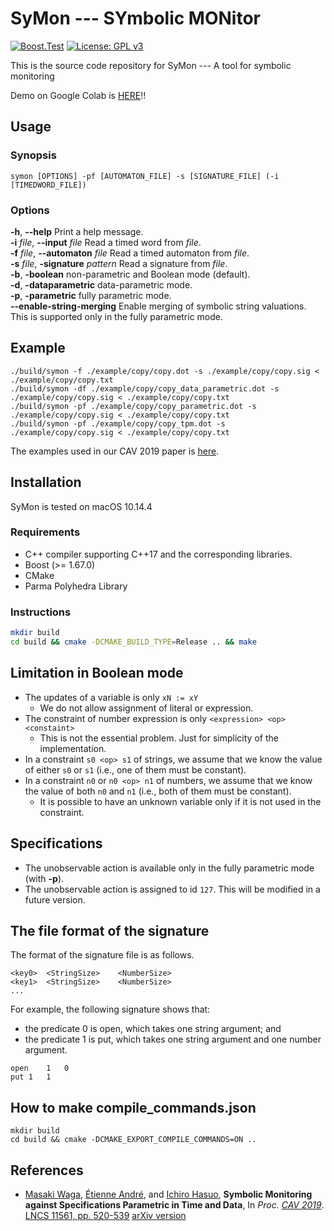 SyMon --- SYmbolic MONitor
==========================

[![Boost.Test](https://github.com/MasWag/SyMon/actions/workflows/boosttest.yml/badge.svg?branch=master)](https://github.com/MasWag/SyMon/actions/workflows/boosttest.yml)
[![License: GPL v3](https://img.shields.io/badge/License-GPLv3-blue.svg)](./LICENSE)

This is the source code repository for SyMon --- A tool for symbolic monitoring

Demo on Google Colab is [HERE](https://colab.research.google.com/drive/17WNWuA3RxCA51xkDuVfOVeuUbRqHetDz)!!

Usage
-----

### Synopsis

    symon [OPTIONS] -pf [AUTOMATON_FILE] -s [SIGNATURE_FILE] (-i [TIMEDWORD_FILE])

### Options

**-h**, **--help** Print a help message. <br />
**-i** *file*, **--input** *file* Read a timed word from *file*. <br />
**-f** *file*, **--automaton** *file* Read a timed automaton from *file*. <br />
**-s** *file*, **-signature** *pattern* Read a signature from *file*. <br />
**-b**, **-boolean** non-parametric and Boolean mode (default). <br />
**-d**, **-dataparametric** data-parametric mode. <br />
**-p**, **-parametric** fully parametric mode. <br />
**--enable-string-merging** Enable merging of symbolic string valuations. This is supported only in the fully parametric mode. <br />

Example
-------
    
    ./build/symon -f ./example/copy/copy.dot -s ./example/copy/copy.sig < ./example/copy/copy.txt
    ./build/symon -df ./example/copy/copy_data_parametric.dot -s ./example/copy/copy.sig < ./example/copy/copy.txt
    ./build/symon -pf ./example/copy/copy_parametric.dot -s ./example/copy/copy.sig < ./example/copy/copy.txt
    ./build/symon -pf ./example/copy/copy_tpm.dot -s ./example/copy/copy.sig < ./example/copy/copy.txt

The examples used in our CAV 2019 paper is [here](example/cav2019/README.md).

Installation
------------

SyMon is tested on macOS 10.14.4

### Requirements

* C++ compiler supporting C++17 and the corresponding libraries.
* Boost (>= 1.67.0)
* CMake
* Parma Polyhedra Library

### Instructions

```sh
mkdir build 
cd build && cmake -DCMAKE_BUILD_TYPE=Release .. && make
```

Limitation in Boolean mode
--------------------------

- The updates of a variable is only `xN := xY`
    - We do not allow assignment of literal or expression.
- The constraint of number expression is only `<expression> <op> <constaint>`
    - This is not the essential problem. Just for simplicity of the implementation.
- In a constraint `s0 <op> s1` of strings, we assume that we know the value of either `s0` or `s1` (i.e., one of them must be constant).
- In a constraint `n0` or `n0 <op> n1` of numbers, we assume that we know the value of both `n0` and `n1` (i.e., both of them must be constant).
    - It is possible to have an unknown variable only if it is not used in the constraint.

Specifications
--------------

- The unobservable action is available only in the fully parametric mode (with **-p**).
- The unobservable action is assigned to id `127`. This will be modified in a future version.

The file format of the signature
--------------------------------

The format of the signature file is as follows.

```
<key0>	<StringSize>	<NumberSize>
<key1>	<StringSize>	<NumberSize>
...
```

For example, the following signature shows that:

- the predicate 0 is open, which takes one string argument; and
- the predicate 1 is put, which takes one string argument and one number argument.

```
open	1	0
put	1	1
```

How to make compile_commands.json
---------------------------------

``` shell
mkdir build
cd build && cmake -DCMAKE_EXPORT_COMPILE_COMMANDS=ON ..
```

References
----------

- [Masaki Waga](http://group-mmm.org/~mwaga/), [Étienne André](https://lipn.univ-paris13.fr/~andre/), and [Ichiro Hasuo](http://group-mmm.org/~ichiro/), **Symbolic Monitoring against Specifications Parametric in Time and Data**, In *Proc. [CAV 2019](http://i-cav.org/2019/)*. [LNCS 11561, pp. 520-539](https://link.springer.com/chapter/10.1007/978-3-030-25540-4_30) [arXiv version](https://arxiv.org/abs/1905.04486)
